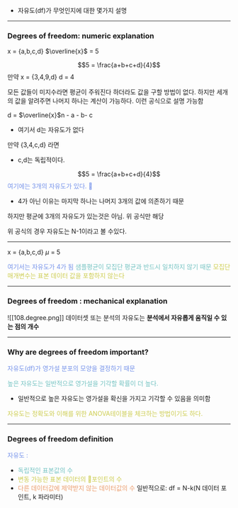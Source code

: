 - 자유도(df)가 무엇인지에 대한 몇가지 설명
---
### Degrees of freedom: numeric explanation

x = {a,b,c,d}
$\overline{x}$ = 5

$$5 = \frac{a+b+c+d}{4}$$
만약 
x = {3,4,9,d}
d = 4

모든 값들이 미지수라면 평균이 주워진다 하더라도 값을 구할 방법이 없다.
하지만 세개의 값을 알려주면 나머지 하나는 계산이 가능하다.
이런 공식으로 설명 가능함

d = $\overline{x}$n - a - b- c
- 여기서 d는 자유도가 없다

만약 {3,4,c,d} 라면
- c,d는 독립적이다.

$$5 = \frac{a+b+c+d}{4}$$
<span style="color:rgb(118, 147, 234)">여기에는 3개의 자유도가 있다. </span>
- 4가 아닌 이유는 마지막 하나는 나머지 3개의 값에 의존하기 때문

하지만 평균에 3개의 자유도가 있는것은 아님. 위 공식만 해당

위 공식의 경우 자유도는 N-1이라고 볼 수있다.

---
x = {a,b,c,d}
$\mu$ = 5

<span style="color:rgb(118, 147, 234)">여기서는 자유도가 4가 됨</span>
<span style="color:rgb(116, 195, 194)">샘플평균이 모집단 평균과 반드시 일치하지 않기 때문</span>
<span style="color:rgb(205, 205, 81)">모집단 매개변수는 표본 데이터 값을 포함하지 않는다</span> 

---
### Degrees of freedom : mechanical  explanation
![[108.degree.png]]
데이터셋 또는 분석의 자유도는 **분석에서 자유롭게 움직일 수 있는 점의 개수**

---
### Why are degrees of freedom important?

<span style="color:rgb(118, 147, 234)">자유도(df)가 영가설 분포의 모양을 결정하기 때문</span> 

<span style="color:rgb(116, 195, 194)">높은 자유도는 일반적으로 영가설을 기각할 확률이 더 높다.</span> 
- 일반적으로 높은 자유도는 영가설을 확신을 가지고 기각할 수 있음을 의미함

<span style="color:rgb(205, 205, 81)">자유도는 정확도와 이해를 위한 ANOVA테이블을 체크하는 방법이기도 하다.</span>

---
### Degrees of freedom definition

<span style="color:rgb(118, 147, 234)">자유도 :</span> 
- <span style="color:rgb(116, 195, 194)">독립적인 표본값의 수</span>
- <span style="color:rgb(205, 205, 81)">변동 가능한 표본 데이터의 포인트의 수</span>
- <span style="color:rgb(236, 158, 111)">다른 데이터값에 제약받지 않는 데이터값의 수</span> 
일반적으로: df = N-k(N 데이터 포인트, k 파라미터)